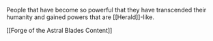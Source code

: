 People that have become so powerful that they have transcended their humanity and gained powers that are [[Herald]]-like. 


[[Forge of the Astral Blades Content]]